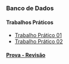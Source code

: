   

### Banco de Dados

#### Trabalhos Práticos
 - [Trabalho Prático 01](https://github.com/gleisonbt/Material_Desenv_Sistemas_Proz/tree/main/Banco_De_Dados/TP01) 
 - [Trabalho Prático 02](https://github.com/gleisonbt/Material_Desenv_Sistemas_Proz/tree/main/Banco_De_Dados/TP02)

  
#### [Prova - Revisão](https://github.com/gleisonbt/Material_Desenv_Sistemas_Proz/tree/main/Banco_De_Dados/revisao.pdf) 
